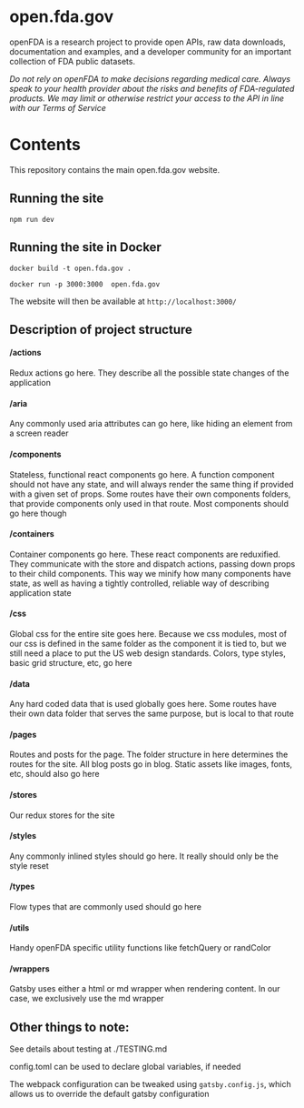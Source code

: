 # open.fda.gov

openFDA is a research project to provide open APIs, raw data downloads, documentation and examples, and a developer community for an important collection of FDA public datasets.

*Do not rely on openFDA to make decisions regarding medical care. Always speak to your health provider about the risks and benefits of FDA-regulated products. We may limit or otherwise restrict your access to the API in line with our Terms of Service*

# Contents

This repository contains the main open.fda.gov website.

## Running the site

`npm run dev`

## Running the site in Docker

`docker build -t open.fda.gov .`

`docker run -p 3000:3000  open.fda.gov`

The website will then be available at `http://localhost:3000/` 

## Description of project structure

#### /actions
Redux actions go here. They describe all the possible state changes of the application

#### /aria
Any commonly used aria attributes can go here, like hiding an element from a screen reader

#### /components
Stateless, functional react components go here. A function component should not have any state, and will always render the same thing if provided with a given set of props. Some routes have their own components folders, that provide components only used in that route. Most components should go here though

#### /containers
Container components go here. These react components are reduxified. They communicate with the store and dispatch actions, passing down props to their child components. This way we minify how many components have state, as well as having a tightly controlled, reliable way of describing application state

#### /css
Global css for the entire site goes here. Because we css modules, most of our css is defined in the same folder as the component it is tied to, but we still need a place to put the US web design standards. Colors, type styles, basic grid structure, etc, go here

#### /data
Any hard coded data that is used globally goes here. Some routes have their own data folder that serves the same purpose, but is local to that route

#### /pages
Routes and posts for the page. The folder structure in here determines the routes for the site. All blog posts go in blog. Static assets like images, fonts, etc, should also go here

#### /stores
Our redux stores for the site

#### /styles
Any commonly inlined styles should go here. It really should only be the style reset

#### /types
Flow types that are commonly used should go here

#### /utils
Handy openFDA specific utility functions like fetchQuery or randColor

#### /wrappers
Gatsby uses either a html or md wrapper when rendering content. In our case, we exclusively use the md wrapper

## Other things to note:

See details about testing at ./TESTING.md

config.toml can be used to declare global variables, if needed

The webpack configuration can be tweaked using `gatsby.config.js`, which allows us to override the default gatsby configuration
